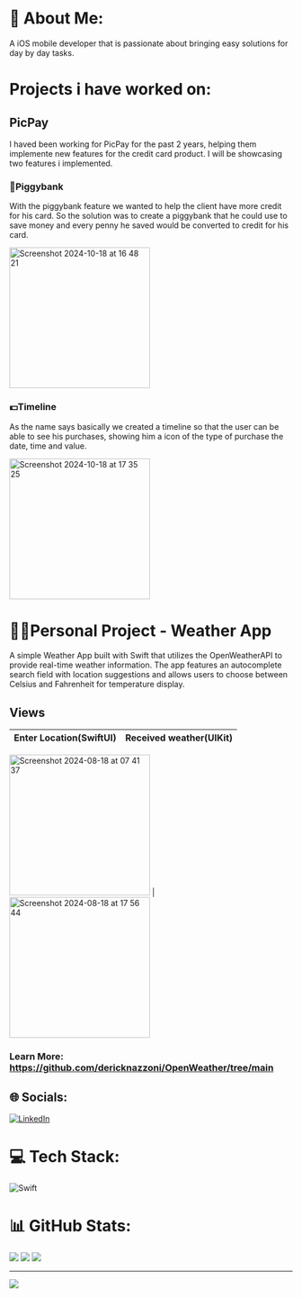 # 💫 About Me:
A iOS mobile developer that is passionate about bringing easy solutions for day by day tasks.

# Projects i have worked on:
## PicPay 
I haved been working for PicPay for the past 2 years, helping them implemente new features for the credit card product. I will be showcasing two features i implemented. 

### 🐷Piggybank
With the piggybank feature we wanted to help the client have more credit for his card. So the solution was to create a piggybank that he could use to save money and every penny he saved would be converted to credit for his card. 

<img width="250" alt="Screenshot 2024-10-18 at 16 48 21" src="https://github.com/user-attachments/assets/36f25cb6-0056-45bd-85fd-3ef85393dc20">

### 💵Timeline
As the name says basically we created a timeline so that the user can be able to see his purchases, showing him a icon of the type of purchase the date, time and value.

<img width="250" alt="Screenshot 2024-10-18 at 17 35 25" src="https://github.com/user-attachments/assets/ff9e3e78-fc5e-430d-b3fd-204be8ff12e0">

# 🧔🏻Personal Project - Weather App
A simple Weather App built with Swift that utilizes the OpenWeatherAPI to provide real-time weather information. The app features an autocomplete search field with location suggestions and allows users to choose between Celsius and Fahrenheit for temperature display.

## Views
Enter Location(SwiftUI)    |  Received weather(UIKit)
:-------------------------:|:-------------------------:
<img width="250" alt="Screenshot 2024-08-18 at 07 41 37" src="https://github.com/user-attachments/assets/d4eadb7a-8e9c-44bd-aca6-6edced85cbaf">
 | <img width="250" alt="Screenshot 2024-08-18 at 17 56 44" src="https://github.com/user-attachments/assets/16f61600-76b7-45ba-ba85-d02129ea255a">


### Learn More: https://github.com/dericknazzoni/OpenWeather/tree/main

## 🌐 Socials:
[![LinkedIn](https://img.shields.io/badge/LinkedIn-%230077B5.svg?logo=linkedin&logoColor=white)](https://linkedin.com/in/https://www.linkedin.com/in/derick-nazzoni/) 

# 💻 Tech Stack:
![Swift](https://img.shields.io/badge/swift-F54A2A?style=flat&logo=swift&logoColor=white)
# 📊 GitHub Stats:
![](https://github-readme-stats.vercel.app/api?username=dericknazzoni&theme=shadow_green&hide_border=false&include_all_commits=false&count_private=false)
![](https://github-readme-streak-stats.herokuapp.com/?user=dericknazzoni&theme=shadow_green&hide_border=false)
![](https://github-readme-stats.vercel.app/api/top-langs/?username=dericknazzoni&theme=shadow_green&hide_border=false&include_all_commits=false&count_private=false&layout=compact)

---
[![](https://visitcount.itsvg.in/api?id=dericknazzoni&icon=0&color=3)](https://visitcount.itsvg.in)

<!-- Proudly created with GPRM ( https://gprm.itsvg.in ) -->
